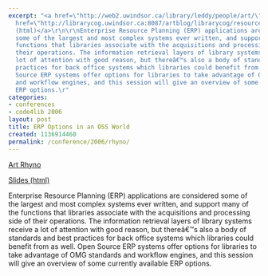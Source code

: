 ```yaml
---
excerpt: "<a href=\"http://web2.uwindsor.ca/library/leddy/people/art/\">Art Rhyno</a>\r\n\r\n<a
  href=\"http://librarycog.uwindsor.ca:8087/artblog/librarycog/resources/erp/erp.html\">Slides
  (html)</a>\r\n\r\nEnterprise Resource Planning (ERP) applications are considered
  some of the largest and most complex systems ever written, and support many of the
  functions that libraries associate with the acquisitions and processing side of
  their operations. The information retrieval layers of library systems receive a
  lot of attention with good reason, but thereâ€™s also a body of standards and best
  practices for back office systems which libraries could benefit from as well. Open
  Source ERP systems offer options for libraries to take advantage of OMG standards
  and workflow engines, and this session will give an overview of some currently available
  ERP options.\r"
categories:
- conferences
- code4lib 2006
layout: post
title: ERP Options in an OSS World
created: 1136914460
permalink: /conference/2006/rhyno/
---
```

<a href="http://web2.uwindsor.ca/library/leddy/people/art/">Art Rhyno</a>

<a href="http://librarycog.uwindsor.ca:8087/artblog/librarycog/resources/erp/erp.html">Slides (html)</a>

Enterprise Resource Planning (ERP) applications are considered some of the largest and most complex systems ever written, and support many of the functions that libraries associate with the acquisitions and processing side of their operations. The information retrieval layers of library systems receive a lot of attention with good reason, but thereâ€™s also a body of standards and best practices for back office systems which libraries could benefit from as well. Open Source ERP systems offer options for libraries to take advantage of OMG standards and workflow engines, and this session will give an overview of some currently available ERP options.
